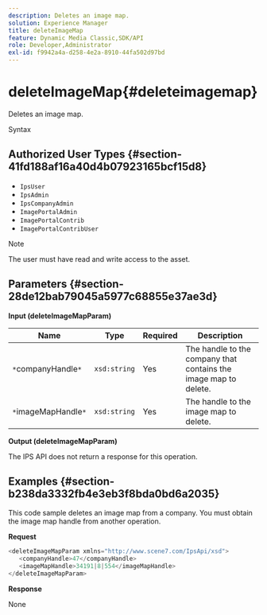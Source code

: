 ```yaml
---
description: Deletes an image map.
solution: Experience Manager
title: deleteImageMap
feature: Dynamic Media Classic,SDK/API
role: Developer,Administrator
exl-id: f9942a4a-d258-4e2a-8910-44fa502d97bd
---
```

# deleteImageMap{#deleteimagemap}

Deletes an image map.

 Syntax 

## Authorized User Types {#section-41fd188af16a40d4b07923165bcf15d8}

* `IpsUser` 
* `IpsAdmin` 
* `IpsCompanyAdmin` 
* `ImagePortalAdmin` 
* `ImagePortalContrib` 
* `ImagePortalContribUser`

>[!NOTE]
>
>The user must have read and write access to the asset.

## Parameters {#section-28de12bab79045a5977c68855e37ae3d}

**Input (deleteImageMapParam)** 

|  Name  | Type  | Required  | Description  |
|---|---|---|---|
|  `*`companyHandle`*`  | `xsd:string`  | Yes  | The handle to the company that contains the image map to delete.  |
|  `*`imageMapHandle`*`  | `xsd:string`  | Yes  | The handle to the image map to delete.  |

**Output (deleteImageMapParam)**

The IPS API does not return a response for this operation.

## Examples {#section-b238da3332fb4e3eb3f8bda0bd6a2035}

This code sample deletes an image map from a company. You must obtain the image map handle from another operation.

**Request** 

```java
<deleteImageMapParam xmlns="http://www.scene7.com/IpsApi/xsd">
   <companyHandle>47</companyHandle>
   <imageMapHandle>34191|8|554</imageMapHandle>
</deleteImageMapParam>
```

**Response**

None
